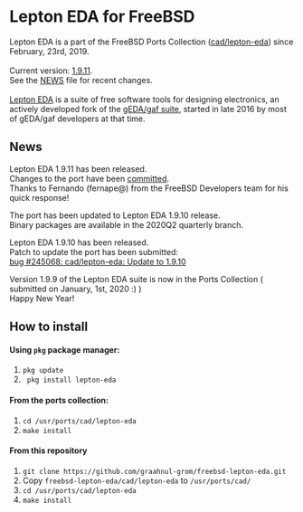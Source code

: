 Lepton EDA for FreeBSD
======================

Lepton EDA is a part of the FreeBSD Ports Collection ([cad/lepton-eda](https://svnweb.freebsd.org/ports/head/cad/lepton-eda)) since February, 23rd, 2019.
<br />
<br />
Current version: [1.9.11](https://github.com/lepton-eda/lepton-eda/releases/tag/1.9.11-20200604).
<br />
See the [NEWS](https://github.com/lepton-eda/lepton-eda/blob/master/NEWS.md) file for recent changes.
<br />
<br />
[Lepton EDA](https://github.com/lepton-eda/lepton-eda)
is a suite of free software tools for designing electronics,
an actively developed fork of the
[gEDA/gaf suite](http://wiki.geda-project.org/geda:gaf),
started in late 2016 by most of gEDA/gaf developers at that time.


News
----

Lepton EDA 1.9.11 has been released.<br />
Changes to the port have been [committed](https://svnweb.freebsd.org/ports?view=revision&revision=537997).<br />
Thanks to Fernando (fernape@) from the FreeBSD Developers team for his quick response!
<br />

The port has been updated to Lepton EDA 1.9.10 release.<br />
Binary packages are available in the 2020Q2 quarterly branch.
<br />

Lepton EDA 1.9.10 has been released.<br />
Patch to update the port has been submitted:<br />
[bug #245068: cad/lepton-eda: Update to 1.9.10](https://bugs.freebsd.org/bugzilla/show_bug.cgi?id=245068)
<br />

Version 1.9.9 of the Lepton EDA suite is now in the Ports Collection ( submitted on January, 1st, 2020 :) )
<br />
Happy New Year!
<br />


How to install
--------------

#### Using `pkg` package manager:

1. `pkg update`
2. ` pkg install lepton-eda`

#### From the ports collection:

1. `cd /usr/ports/cad/lepton-eda`
2. `make install`

#### From this repository

1. `git clone https://github.com/graahnul-grom/freebsd-lepton-eda.git`
2. Copy `freebsd-lepton-eda/cad/lepton-eda` to `/usr/ports/cad/`
3. `cd /usr/ports/cad/lepton-eda`
4. `make install`

